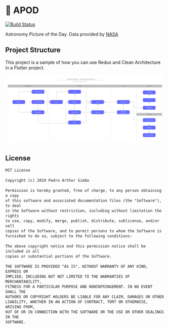 # 🌌 APOD

[![Build Status](https://travis-ci.org/psimao/apod.svg?branch=master)](https://travis-ci.org/psimao/apod)

Astronomy Picture of the Day. Data provided by [NASA](https://api.nasa.gov/api.html)

## Project Structure

This project is a sample of how you can use Redux and Clean Architecture in a Flutter project.


![Structure Diagram](.mdassets/architecture.png)


## License
```
MIT License

Copyright (c) 2019 Pedro Arthur Simão

Permission is hereby granted, free of charge, to any person obtaining a copy
of this software and associated documentation files (the "Software"), to deal
in the Software without restriction, including without limitation the rights
to use, copy, modify, merge, publish, distribute, sublicense, and/or sell
copies of the Software, and to permit persons to whom the Software is
furnished to do so, subject to the following conditions:

The above copyright notice and this permission notice shall be included in all
copies or substantial portions of the Software.

THE SOFTWARE IS PROVIDED "AS IS", WITHOUT WARRANTY OF ANY KIND, EXPRESS OR
IMPLIED, INCLUDING BUT NOT LIMITED TO THE WARRANTIES OF MERCHANTABILITY,
FITNESS FOR A PARTICULAR PURPOSE AND NONINFRINGEMENT. IN NO EVENT SHALL THE
AUTHORS OR COPYRIGHT HOLDERS BE LIABLE FOR ANY CLAIM, DAMAGES OR OTHER
LIABILITY, WHETHER IN AN ACTION OF CONTRACT, TORT OR OTHERWISE, ARISING FROM,
OUT OF OR IN CONNECTION WITH THE SOFTWARE OR THE USE OR OTHER DEALINGS IN THE
SOFTWARE.
```